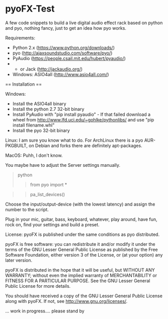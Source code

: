 # pyoFX-Test

A few code snippets to build a live digital audio effect rack based on python and pyo, nothing fancy, just to get an idea how pyo works.

Requirements:
* Python 2.x (https://www.python.org/downloads/)
* pyo (http://ajaxsoundstudio.com/software/pyo/)
* PyAudio (https://people.csail.mit.edu/hubert/pyaudio/)
* * or Jack (http://jackaudio.org/)
* Windows: ASIO4all (http://www.asio4all.com/)



== Installation ==

Windows:
* Install the ASIO4all binary
* Install the python 2.7 32-bit binary
* Install PyAudio with "pip install pyaudio" - If that failed download a wheel from http://www.lfd.uci.edu/~gohlke/pythonlibs/ and use "pip install filename.whl"
* Install the pyo 32-bit binary

Linux:
I am sure you know what to do. For ArchLinux there is a pyo AUR-PKGBUILT, on Debian and forks there are definitely apt-packages.

MacOS:
Puhh, I don't know.



 
You maybe have to adjust the Server settings manually.

>python
>> from pyo import *

>> pa_list_devices()

Choose the input/output-device (with the lowest latency) and assign the number to the script.

Plug in your mic, guitar, bass, keyboard, whatever, play around, have fun, rock on, find your settings and build a preset.



License: 
pyoFX is published under the same conditions as pyo distributed.

pyoFX is free software: you can redistribute it and/or modify
it under the terms of the GNU Lesser General Public License as
published by the Free Software Foundation, either version 3 of the
License, or (at your option) any later version.

pyoFX is distributed in the hope that it will be useful,
but WITHOUT ANY WARRANTY; without even the implied warranty of
MERCHANTABILITY or FITNESS FOR A PARTICULAR PURPOSE.  See the
GNU Lesser General Public License for more details.

You should have received a copy of the GNU Lesser General Public
License along with pyoFX.  If not, see <http://www.gnu.org/licenses/>.




... work in progress.... please stand by
